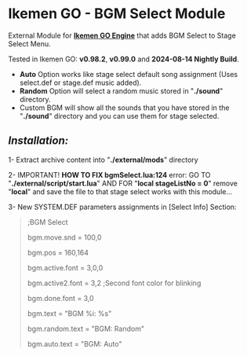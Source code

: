 # Ikemen GO - BGM Select Module
External Module for [**Ikemen GO Engine**](https://github.com/ikemen-engine/Ikemen-GO) that adds BGM Select to Stage Select Menu.

Tested in Ikemen GO: **v0.98.2**, **v0.99.0** and **2024-08-14 Nightly Build**.

- **Auto** Option works like stage select default song assignment (Uses select.def or stage.def music added).
- **Random** Option will select a random music stored in "**./sound**" directory.
- Custom BGM will show all the sounds that you have stored in the "**./sound**" directory and you can use them for stage selected.

##  _Installation:_
1- Extract archive content into "**./external/mods**" directory

2- IMPORTANT! **HOW TO FIX bgmSelect.lua:124** error:
GO TO "**./external/script/start.lua**" AND FOR "**local stageListNo = 0**"
remove "**local**" and save the file to that stage select works with this module...

3- New SYSTEM.DEF parameters assignments in [Select Info] Section:
>;BGM Select
>
>bgm.move.snd = 100,0
>
>bgm.pos = 160,164
>
>bgm.active.font = 3,0,0
>
>bgm.active2.font = 3,2  ;Second font color for blinking
>
>bgm.done.font = 3,0
>
>bgm.text = "BGM %i: %s"
>
>bgm.random.text = "BGM: Random"
>
>bgm.auto.text = "BGM: Auto"
